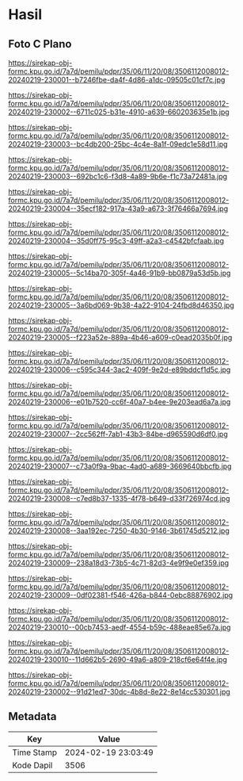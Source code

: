 # Hasil

## Foto C Plano

https://sirekap-obj-formc.kpu.go.id/7a7d/pemilu/pdpr/35/06/11/20/08/3506112008012-20240219-230001--b7246fbe-da4f-4d86-a1dc-09505c01cf7c.jpg

https://sirekap-obj-formc.kpu.go.id/7a7d/pemilu/pdpr/35/06/11/20/08/3506112008012-20240219-230002--6711c025-b31e-4910-a639-660203635e1b.jpg

https://sirekap-obj-formc.kpu.go.id/7a7d/pemilu/pdpr/35/06/11/20/08/3506112008012-20240219-230003--bc4db200-25bc-4c4e-8a1f-09edc1e58d11.jpg

https://sirekap-obj-formc.kpu.go.id/7a7d/pemilu/pdpr/35/06/11/20/08/3506112008012-20240219-230003--692bc1c6-f3d8-4a89-9b6e-f1c73a72481a.jpg

https://sirekap-obj-formc.kpu.go.id/7a7d/pemilu/pdpr/35/06/11/20/08/3506112008012-20240219-230004--35ecf182-917a-43a9-a673-3f76466a7694.jpg

https://sirekap-obj-formc.kpu.go.id/7a7d/pemilu/pdpr/35/06/11/20/08/3506112008012-20240219-230004--35d0ff75-95c3-49ff-a2a3-c4542bfcfaab.jpg

https://sirekap-obj-formc.kpu.go.id/7a7d/pemilu/pdpr/35/06/11/20/08/3506112008012-20240219-230005--5c14ba70-305f-4a46-91b9-bb0879a53d5b.jpg

https://sirekap-obj-formc.kpu.go.id/7a7d/pemilu/pdpr/35/06/11/20/08/3506112008012-20240219-230005--3a6bd069-9b38-4a22-9104-24fbd8d46350.jpg

https://sirekap-obj-formc.kpu.go.id/7a7d/pemilu/pdpr/35/06/11/20/08/3506112008012-20240219-230005--f223a52e-889a-4b46-a609-c0ead2035b0f.jpg

https://sirekap-obj-formc.kpu.go.id/7a7d/pemilu/pdpr/35/06/11/20/08/3506112008012-20240219-230006--c595c344-3ac2-409f-9e2d-e89bddcf1d5c.jpg

https://sirekap-obj-formc.kpu.go.id/7a7d/pemilu/pdpr/35/06/11/20/08/3506112008012-20240219-230006--e01b7520-cc6f-40a7-b4ee-9e203ead6a7a.jpg

https://sirekap-obj-formc.kpu.go.id/7a7d/pemilu/pdpr/35/06/11/20/08/3506112008012-20240219-230007--2cc562ff-7ab1-43b3-84be-d965590d6df0.jpg

https://sirekap-obj-formc.kpu.go.id/7a7d/pemilu/pdpr/35/06/11/20/08/3506112008012-20240219-230007--c73a0f9a-9bac-4ad0-a689-3669640bbcfb.jpg

https://sirekap-obj-formc.kpu.go.id/7a7d/pemilu/pdpr/35/06/11/20/08/3506112008012-20240219-230008--c7ed8b37-1335-4f78-b649-d33f726974cd.jpg

https://sirekap-obj-formc.kpu.go.id/7a7d/pemilu/pdpr/35/06/11/20/08/3506112008012-20240219-230008--3aa192ec-7250-4b30-9146-3b61745d5212.jpg

https://sirekap-obj-formc.kpu.go.id/7a7d/pemilu/pdpr/35/06/11/20/08/3506112008012-20240219-230009--238a18d3-73b5-4c71-82d3-4e9f9e0ef359.jpg

https://sirekap-obj-formc.kpu.go.id/7a7d/pemilu/pdpr/35/06/11/20/08/3506112008012-20240219-230009--0df02381-f546-426a-b844-0ebc88876902.jpg

https://sirekap-obj-formc.kpu.go.id/7a7d/pemilu/pdpr/35/06/11/20/08/3506112008012-20240219-230010--00cb7453-aedf-4554-b59c-488eae85e67a.jpg

https://sirekap-obj-formc.kpu.go.id/7a7d/pemilu/pdpr/35/06/11/20/08/3506112008012-20240219-230010--11d662b5-2690-49a6-a809-218cf6e64f4e.jpg

https://sirekap-obj-formc.kpu.go.id/7a7d/pemilu/pdpr/35/06/11/20/08/3506112008012-20240219-230002--91d21ed7-30dc-4b8d-8e22-8e14cc530301.jpg


## Metadata

| Key        | Value               |
| ---------- | ------------------- |
| Time Stamp | 2024-02-19 23:03:49 |
| Kode Dapil | 3506                |



